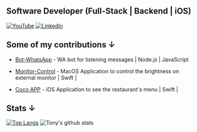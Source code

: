 ## Software Developer (Full-Stack | Backend | iOS)

<!--
**tonyvazgar/tonyvazgar** is a ✨ _special_ ✨ repository because its `README.md` (this file) appears on your GitHub profile.

Here are some ideas to get you started:

- 🔭 I’m currently working on ...
- 🌱 I’m currently learning ...
- 🤔 I’m looking for help with ...
- 💬 Ask me about ...
- 📫 How to reach me: ...
- 😄 Pronouns: ...
- ⚡ Fun fact: ...
-->

[![YouTube](https://img.shields.io/youtube/channel/subscribers/UCrrN1IVGi6grApE56IeQ0rA?label=YouTube&logo=YouTube&style=for-the-badge)](https://www.youtube.com/channel/UCrrN1IVGi6grApE56IeQ0rA?sub_confirmation=1)
[![LinkedIn](https://img.shields.io/badge/LinkedIn-Tony_Vazgar-0077B5?style=for-the-badge&logo=linkedin&logoColor=white&labelColor=101010)](https://www.linkedin.com/in/tonyvazgar)



## Some of my contributions ↓
<ul>
<li><p>
  <a href="https://github.com/leifermendez/bot-whatsapp">Bot-WhatsApp</a>
- WA bot for listening messages | Node.js | JavaScript
</p>
<li><p>
  <a href="https://github.com/MonitorControl/MonitorControl">Monitor-Control</a>
- MacOS Application to control the brightness on external monitor | Swift | 
</p>
<li><p>
  <a href="https://github.com/tonyvazgar/Coco-App">Coco APP</a>
- iOS Application to see the restaurant's menu | Swift | 
  </p>
</ul>
<div>
  
## Stats ↓
[![Top Langs](https://github-readme-stats.vercel.app/api/top-langs/?username=tonyvazgar&layout=compact)](https://github.com/anuraghazra/github-readme-stats)
![Tony's github stats](https://github-readme-stats.vercel.app/api/?username=tonyvazgar&show_icons=true&title_color=1F75C8&icon_color=2AA410&text_color=043667&bg_color=ffffff) 


</div>
